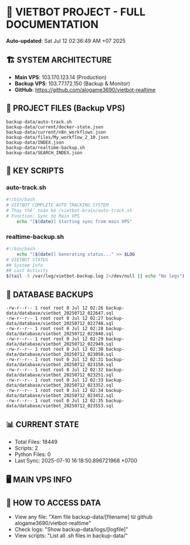 # 🤖 VIETBOT PROJECT - FULL DOCUMENTATION
**Auto-updated**: Sat Jul 12 02:36:49 AM +07 2025

## 🏗️ SYSTEM ARCHITECTURE
- **Main VPS**: 103.170.123.14 (Production)
- **Backup VPS**: 103.77.172.150 (Backup & Monitor)
- **GitHub**: https://github.com/alogame3690/vietbot-realtime

## 📁 PROJECT FILES (Backup VPS)
```
backup-data/auto-track.sh
backup-data/current/docker-state.json
backup-data/current/n8n_workflows.json
backup-data/files/My_workflow_2_10.json
backup-data/INDEX.json
backup-data/realtime-backup.sh
backup-data/SEARCH_INDEX.json
```

## 🔧 KEY SCRIPTS
### auto-track.sh
```bash
#!/bin/bash
# VIETBOT COMPLETE AUTO TRACKING SYSTEM
# Thay thế toàn bộ /vietbot-brain/auto-track.sh
# Function: Sync từ Main VPS
    echo "[$(date)] Starting sync from main VPS"
```
### realtime-backup.sh
```bash
#!/bin/bash
    echo "[$(date)] Generating status..." >> $LOG
# VIETBOT STATUS
## System Info
## Last Activity
$(tail -5 /var/log/vietbot-backup.log 2>/dev/null || echo "No logs")
```

## 💾 DATABASE BACKUPS
```
-rw-r--r-- 1 root root 0 Jul 12 02:26 backup-data/database/vietbot_20250712_022647.sql
-rw-r--r-- 1 root root 0 Jul 12 02:27 backup-data/database/vietbot_20250712_022748.sql
-rw-r--r-- 1 root root 0 Jul 12 02:28 backup-data/database/vietbot_20250712_022848.sql
-rw-r--r-- 1 root root 0 Jul 12 02:29 backup-data/database/vietbot_20250712_022949.sql
-rw-r--r-- 1 root root 0 Jul 12 02:30 backup-data/database/vietbot_20250712_023050.sql
-rw-r--r-- 1 root root 0 Jul 12 02:31 backup-data/database/vietbot_20250712_023150.sql
-rw-r--r-- 1 root root 0 Jul 12 02:32 backup-data/database/vietbot_20250712_023251.sql
-rw-r--r-- 1 root root 0 Jul 12 02:33 backup-data/database/vietbot_20250712_023352.sql
-rw-r--r-- 1 root root 0 Jul 12 02:34 backup-data/database/vietbot_20250712_023452.sql
-rw-r--r-- 1 root root 0 Jul 12 02:35 backup-data/database/vietbot_20250712_023553.sql
```

## 📊 CURRENT STATE
- Total Files: 18449
- Scripts: 2
- Python Files: 0
- Last Sync: 2025-07-10 16:18:50.896721968 +0700

## 🖥️ MAIN VPS INFO


## 🚨 HOW TO ACCESS DATA
- View any file: "Xem file backup-data/[filename] từ github alogame3690/vietbot-realtime"
- Check logs: "Show backup-data/logs/[logfile]"
- View scripts: "List all .sh files in backup-data/"
